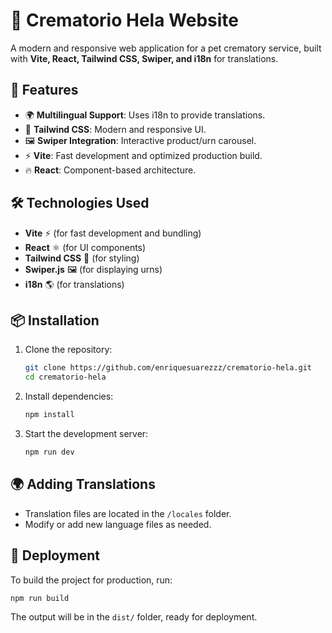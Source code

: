 # 🐾 Crematorio Hela Website

A modern and responsive web application for a pet crematory service, built with **Vite, React, Tailwind CSS, Swiper, and i18n** for translations.

## 🚀 Features
- 🌍 **Multilingual Support**: Uses i18n to provide translations.
- 🎨 **Tailwind CSS**: Modern and responsive UI.
- 🖼️ **Swiper Integration**: Interactive product/urn carousel.
- ⚡ **Vite**: Fast development and optimized production build.
- 🔥 **React**: Component-based architecture.

## 🛠️ Technologies Used
- **Vite** ⚡ (for fast development and bundling)
- **React** ⚛️ (for UI components)
- **Tailwind CSS** 🎨 (for styling)
- **Swiper.js** 🖼️ (for displaying urns)
- **i18n** 🌎 (for translations)

## 📦 Installation

1. Clone the repository:
   ```sh
   git clone https://github.com/enriquesuarezzz/crematorio-hela.git
   cd crematorio-hela
   ```

2. Install dependencies:
   ```sh
   npm install
   ```

3. Start the development server:
   ```sh
   npm run dev
   ```

## 🌍 Adding Translations
- Translation files are located in the `/locales` folder.
- Modify or add new language files as needed.

## 🚀 Deployment
To build the project for production, run:
```sh
npm run build
```
The output will be in the `dist/` folder, ready for deployment.




